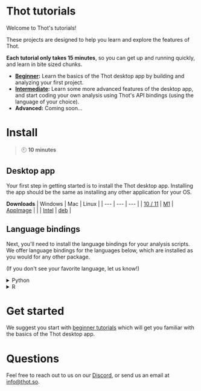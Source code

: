 # Thot tutorials
Welcome to Thot's tutorials!

These projects are designed to help you learn and explore the features of Thot.

**Each tutorial only takes 15 minutes**, so you can get up and running quickly, and learn in bite sized chunks.

+ **[Beginner](beginner):** Learn the basics of the Thot desktop app by building and analyzing your first project.
+ **[Intermediate](intermediate):** Learn some more advanced features of the desktop app, and start coding your own analysis using
Thot's API bindings (using the language of your choice).
+ **Advanced:** Coming soon...

# Install
> :clock9: **10 minutes**

## Desktop app
Your first step in getting started is to install the Thot desktop app.
Installing the app should be the same as installing any other application for your OS. 

**Downloads**
| Windows | Mac | Linux |
| --- | --- | --- |
| [10 / 11](https://releases.thot.so/public/manual/desktop/Thot_0.10.0_x64_en-US-windows.msi) | [M1](https://releases.thot.so/public/manual/desktop/Thot_0.10.0_aarch64-mac_m1.dmg) | [AppImage](https://releases.thot.so/public/manual/desktop/thot_0.10.0_amd64-linux.AppImage) |
| | [Intel](https://releases.thot.so/public/manual/desktop/Thot_0.10.0_x64-mac_intel.dmg) | [deb](https://releases.thot.so/public/manual/desktop/thot_0.10.0_amd64-linux.deb) |
 

## Language bindings
Next, you'll need to install the language bindings for your analysis scripts.
We offer language bindings for the languages below, which are installed as you would for any other package.

(If you don't see your favorite language, let us know!)

<details>
    <summary>Python</summary>
    <a href="https://releases.thot.so/public/manual/api_bindings/thot_data-0.10.0-py.tar.gz"
        target="_blank">
        Python download
    </a>

    pip install <path/to/thot_data-0.10.0-py.tar.gz>
</details>
<details>
    <summary>R</summary>
    <a href="https://releases.thot.so/public/manual/api_bindings/thot_0.10.0-r.tar.gz"
        targe="_blank">
        R download
    </a>

    install.packages("path/to/thot_0.10.0-r.tar.gz", repos=NULL, type=“source”)
</details>

# Get started
We suggest you start with [beginner tutorials](beginner) which will get you familiar with the basics of the Thot desktop app.

# Questions
Feel free to reach out to us on our [Discord](https://discord.gg/Kv2c5XynfV), or send us an email at <info@thot.so>.
